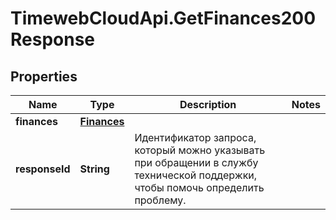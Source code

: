 # TimewebCloudApi.GetFinances200Response

## Properties

Name | Type | Description | Notes
------------ | ------------- | ------------- | -------------
**finances** | [**Finances**](Finances.md) |  | 
**responseId** | **String** | Идентификатор запроса, который можно указывать при обращении в службу технической поддержки, чтобы помочь определить проблему. | 


